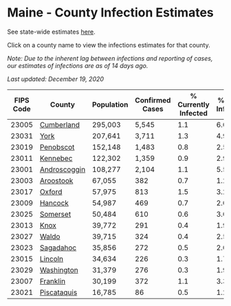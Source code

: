 # Maine - County Infection Estimates

See state-wide estimates [here](/infections/us-me).

Click on a county name to view the infections estimates for that county.

*Note: Due to the inherent lag between infections and reporting of cases, our estimates of infections are as of 14 days ago.*

*Last updated: December 19, 2020*

|   FIPS Code |                       County |   Population |   Confirmed Cases |   % Currently Infected |   % Total Infected |
|-------------|------------------------------|--------------|-------------------|------------------------|--------------------|
|       23005 |     [Cumberland](cumberland) |      295,003 |             5,545 |                    1.1 |                6.0 |
|       23031 |                 [York](york) |      207,641 |             3,711 |                    1.3 |                4.9 |
|       23019 |       [Penobscot](penobscot) |      152,148 |             1,483 |                    0.8 |                2.5 |
|       23011 |         [Kennebec](kennebec) |      122,302 |             1,359 |                    0.9 |                2.9 |
|       23001 | [Androscoggin](androscoggin) |      108,277 |             2,104 |                    1.1 |                5.5 |
|       23003 |       [Aroostook](aroostook) |       67,055 |               382 |                    0.7 |                1.2 |
|       23017 |             [Oxford](oxford) |       57,975 |               813 |                    1.5 |                3.2 |
|       23009 |           [Hancock](hancock) |       54,987 |               469 |                    0.7 |                2.0 |
|       23025 |         [Somerset](somerset) |       50,484 |               610 |                    0.6 |                3.0 |
|       23013 |                 [Knox](knox) |       39,772 |               291 |                    0.4 |                1.9 |
|       23027 |               [Waldo](waldo) |       39,715 |               324 |                    0.4 |                2.5 |
|       23023 |       [Sagadahoc](sagadahoc) |       35,856 |               272 |                    0.5 |                2.0 |
|       23015 |           [Lincoln](lincoln) |       34,634 |               226 |                    0.3 |                1.7 |
|       23029 |     [Washington](washington) |       31,379 |               276 |                    0.3 |                1.9 |
|       23007 |         [Franklin](franklin) |       30,199 |               372 |                    1.1 |                3.3 |
|       23021 |   [Piscataquis](piscataquis) |       16,785 |                86 |                    0.5 |                1.2 |